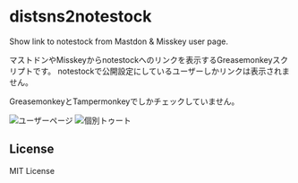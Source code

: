 # distsns2notestock
Show link to notestock from Mastdon & Misskey user page.

マストドンやMisskeyからnotestockへのリンクを表示するGreasemonkeyスクリプトです。
notestockで公開設定にしているユーザーしかリンクは表示されません。

GreasemonkeyとTampermonkeyでしかチェックしていません。

![ユーザーページ](https://i.gyazo.com/2e75e77396b7695ea4354be498b85acb.png "ユーザーページのリンク")
![個別トゥート](https://i.gyazo.com/14de660fb5aa7d06e068770451b88ded.png "個別投稿のリンク")

## License

MIT License
